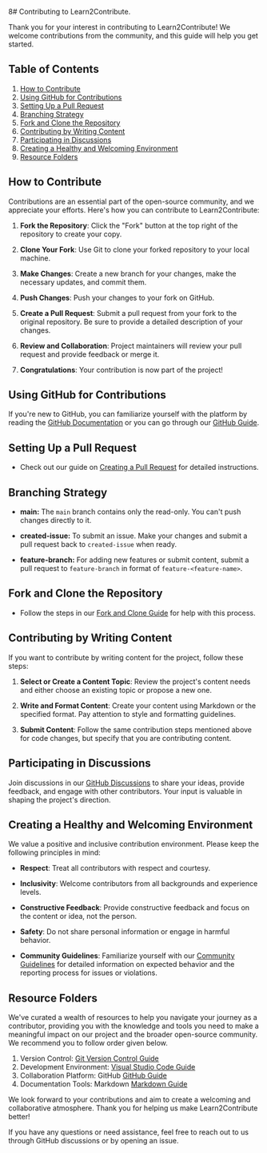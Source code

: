 8# Contributing to Learn2Contribute.

Thank you for your interest in contributing to Learn2Contribute! We welcome contributions from the community, and this guide will help you get started.

## Table of Contents
1. [How to Contribute](#how-to-contribute)
2. [Using GitHub for Contributions](#using-github-for-contributions)
3. [Setting Up a Pull Request](#setting-up-a-pull-request)
4. [Branching Strategy](#branching-strategy)
5. [Fork and Clone the Repository](#fork-and-clone-the-repository)
6. [Contributing by Writing Content](#contributing-by-writing-content)
7. [Participating in Discussions](#participating-in-discussions)
8. [Creating a Healthy and Welcoming Environment](#creating-a-healthy-and-welcoming-environment)
9. [Resource Folders](#resource-folders)

## How to Contribute

Contributions are an essential part of the open-source community, and we appreciate your efforts. Here's how you can contribute to Learn2Contribute:

1. **Fork the Repository**: Click the "Fork" button at the top right of the repository to create your copy.

2. **Clone Your Fork**: Use Git to clone your forked repository to your local machine.

3. **Make Changes**: Create a new branch for your changes, make the necessary updates, and commit them.

4. **Push Changes**: Push your changes to your fork on GitHub.

5. **Create a Pull Request**: Submit a pull request from your fork to the original repository. Be sure to provide a detailed description of your changes.

6. **Review and Collaboration**: Project maintainers will review your pull request and provide feedback or merge it.

7. **Congratulations**: Your contribution is now part of the project!

## Using GitHub for Contributions

If you're new to GitHub, you can familiarize yourself with the platform by reading the [GitHub Documentation](https://docs.github.com/en/github) or you can go through our [GitHub Guide](./collaboration/github.md).

## Setting Up a Pull Request

- Check out our guide on [Creating a Pull Request](./documentation/pull-request-guide.md) for detailed instructions.

## Branching Strategy
- **main:** The `main` branch contains only the read-only. You can't push changes directly to it.
 
- **created-issue:** To submit an issue. Make your changes and submit a pull request back to `created-issue` when ready.

- **feature-branch:** For adding new features or submit content, submit a pull request to `feature-branch` in format of `feature-<feature-name>`.

## Fork and Clone the Repository

- Follow the steps in our [Fork and Clone Guide](./version-control/fork-clone-guide.md) for help with this process.

## Contributing by Writing Content

If you want to contribute by writing content for the project, follow these steps:

1. **Select or Create a Content Topic**: Review the project's content needs and either choose an existing topic or propose a new one.

2. **Write and Format Content**: Create your content using Markdown or the specified format. Pay attention to style and formatting guidelines.

3. **Submit Content**: Follow the same contribution steps mentioned above for code changes, but specify that you are contributing content.

## Participating in Discussions

Join discussions in our [GitHub Discussions](https://github.com/rishikeshsamant/Learn2Contribute/discussions)
 to share your ideas, provide feedback, and engage with other contributors. Your input is valuable in shaping the project's direction.

## Creating a Healthy and Welcoming Environment

We value a positive and inclusive contribution environment. Please keep the following principles in mind:

- **Respect**: Treat all contributors with respect and courtesy.

- **Inclusivity**: Welcome contributors from all backgrounds and experience levels.

- **Constructive Feedback**: Provide constructive feedback and focus on the content or idea, not the person.

- **Safety**: Do not share personal information or engage in harmful behavior.

- **Community Guidelines**: Familiarize yourself with our [Community Guidelines](code-of-conduct.md) for detailed information on expected behavior and the reporting process for issues or violations.

## Resource Folders

We've curated a wealth of resources to help you navigate your journey as a contributor, providing you with the knowledge and tools you need to make a meaningful impact on our project and the broader open-source community. We recommend you to follow order given below.

1. Version Control: [Git Version Control Guide](./version-control/git.md)
2. Development Environment: [Visual Studio Code Guide](./development/vscode.md)
3. Collaboration Platform: GitHub [GitHub Guide](./collaboration/github.md)
4. Documentation Tools: Markdown [Markdown Guide](/documentation/markdown.md)

We look forward to your contributions and aim to create a welcoming and collaborative atmosphere. Thank you for helping us make Learn2Contribute better!

If you have any questions or need assistance, feel free to reach out to us through GitHub discussions or by opening an issue.

